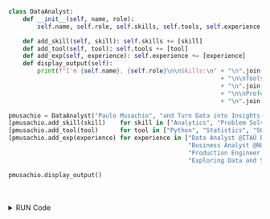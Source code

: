 ```python
class DataAnalyst:
    def __init__(self, name, role):
        self.name, self.role, self.skills, self.tools, self.experience = name, role, [], [], []

    def add_skill(self, skill): self.skills += [skill]
    def add_tool(self, tool): self.tools += [tool]
    def add_exp(self, experience): self.experience += [experience]
    def display_output(self):
        print(f"I'm {self.name}, {self.role}\n\nSkills:\n" + "\n".join(f"- {s}" for s in self.skills)
                                                           + "\n\nToolset:\n"
                                                           + "\n".join(f"- {t}" for t in self.tools)
                                                           + "\n\nProfessional Experience:\n"
                                                           + "\n".join(f"- {e}" for e in self.experience))

pmusachio = DataAnalyst("Paulo Musachio", "and Turn Data into Insights!")
[pmusachio.add_skill(skill)    for skill in ["Analytics", "Problem Solving", "Structured Thinking"]]
[pmusachio.add_tool(tool)      for tool in ["Python", "Statistics", "SQL", "SAS", "Spark", "Hadoop", "AWS (S3, Glue, Athena, Redshift, Quicksight and SageMaker)"]]
[pmusachio.add_exp(experience) for experience in ["Data Analyst @ITAÚ BBA - Credit",
                                                  "Business Analyst @NUBANK - Lending Underserved",
                                                  "Production Engineer @TOYOTA - Assembly Shop",
                                                  "Exploring Data and Solving Problems in Industry for +10 years"]]

pmusachio.display_output()
```
 <br/>
  <br/>
  
<details>
  <summary>RUN Code</summary>
  <br/>
  
  I'm Paulo Musachio, and Turn Data into Insights!

  Skills:
  - Analytics
  - Problem Solving
  - Structured Thinking

  Toolset:
  - Python
  - Statistics
  - SQL
  - SAS
  - Spark
  - Hadoop
  - AWS (S3, Glue, Athena, Redshift, Quicksight and SageMaker)

  Profissional Experience:
  - Data Analyst @ITAÚ BBA - Credit
  - Business Analyst @NUBANK - Lending Underserved
  - Production Engineer @TOYOTA - Assembly Shop
  - Exploring Data and Solving Problems in Industry for +10 years

</details>
